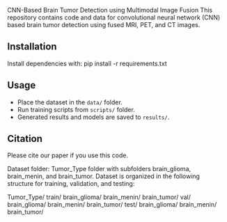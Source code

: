 CNN-Based Brain Tumor Detection using Multimodal Image Fusion
This repository contains code and data for convolutional neural network (CNN) based brain tumor detection using fused MRI, PET, and CT images.
## Installation
Install dependencies with:                    pip install -r requirements.txt
                                                                                                                 
## Usage
- Place the dataset in the `data/` folder.
- Run training scripts from `scripts/` folder.
- Generated results and models are saved to `results/`.
## Citation
Please cite our paper if you use this code.



Dataset folder: Tumor_Type folder with subfolders brain_glioma, brain_menin, and brain_tumor.
Dataset is organized in the following structure for training, validation, and testing:

Tumor_Type/
    train/
        brain_glioma/
        brain_menin/
        brain_tumor/
    val/
        brain_glioma/
        brain_menin/
        brain_tumor/
    test/
        brain_glioma/
        brain_menin/
        brain_tumor/


